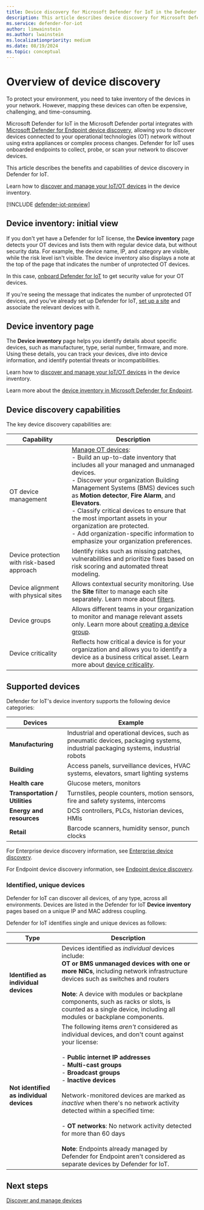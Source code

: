 ```yaml
---
title: Device discovery for Microsoft Defender for IoT in the Defender portal
description: This article describes device discovery for Microsoft Defender for IoT in the Defender portal.
ms.service: defender-for-iot
author: limwainstein
ms.author: lwainstein
ms.localizationpriority: medium
ms.date: 08/19/2024
ms.topic: conceptual
---
```


# Overview of device discovery

To protect your environment, you need to take inventory of the devices in your network. However, mapping these devices can often be expensive, challenging, and time-consuming.

Microsoft Defender for IoT in the Microsoft Defender portal integrates with [Microsoft Defender for Endpoint device discovery](/defender-endpoint/machines-view-overview#device-inventory-overview), allowing you to discover devices connected to your operational technologies (OT) network without using extra appliances or complex process changes. Defender for IoT uses onboarded endpoints to collect, probe, or scan your network to discover devices.

This article describes the benefits and capabilities of device discovery in Defender for IoT.

Learn how to [discover and manage your IoT/OT devices](manage-devices-inventory.md) in the device inventory.

[!INCLUDE [defender-iot-preview](../includes/defender-for-iot-defender-public-preview.md)]

## Device inventory: initial view

If you don't yet have a Defender for IoT license, the **Device inventory** page detects your OT devices and lists them with regular device data, but without security data. For example, the device name, IP, and category are visible, while the risk level isn't visible. The device inventory also displays a note at the top of the page that indicates the number of unprotected OT devices.

In this case, [onboard Defender for IoT](get-started.md) to get security value for your OT devices.

If you're seeing the message that indicates the number of unprotected OT devices, and you've already set up Defender for IoT, [set up a site](set-up-sites.md) and associate the relevant devices with it.

## Device inventory page

The **Device inventory** page helps you identify details about specific devices, such as manufacturer, type, serial number, firmware, and more. Using these details, you can track your devices, dive into device information, and identify potential threats or incompatibilities.

Learn how to [discover and manage your IoT/OT devices](manage-devices-inventory.md) in the device inventory.

Learn more about the [device inventory in Microsoft Defender for Endpoint](/defender-endpoint/machines-view-overview#device-inventory-overview).

## Device discovery capabilities

The key device discovery capabilities are:

|Capability|Description|
|---|---|
|OT device management|[Manage OT devices](manage-devices-inventory.md):<br>- Build an up-to-date inventory that includes all your managed and unmanaged devices.<br>- Discover your organization Building Management Systems (BMS) devices such as **Motion detector**, **Fire Alarm**, and **Elevators**.<br>- Classify critical devices to ensure that the most important assets in your organization are protected.<br>- Add organization-specific information to emphasize your organization preferences.|
|Device protection with risk-based approach|Identify risks such as missing patches, vulnerabilities and prioritize fixes based on risk scoring and automated threat modeling.|
|Device alignment with physical sites|Allows contextual security monitoring. Use the **Site** filter to manage each site separately. Learn more about [filters](/defender-endpoint/machines-view-overview#use-filters-to-customize-the-device-inventory-views).|
|Device groups|Allows different teams in your organization to monitor and manage relevant assets only. Learn more about [creating a device group](/defender-endpoint/machine-groups#create-a-device-group).|
|Device criticality|Reflects how critical a device is for your organization and allows you to identify a device as a business critical asset. Learn more about [device criticality](/defender-endpoint/machines-view-overview#device-inventory-overview).|

## Supported devices

Defender for IoT's device inventory supports the following device categories:

|Devices|Example|
|---|---|
|**Manufacturing**|Industrial and operational devices, such as pneumatic devices,  packaging systems, industrial packaging systems, industrial robots|
|**Building**|Access panels,  surveillance devices, HVAC systems, elevators, smart lighting systems|
|**Health care**|Glucose meters, monitors|
|**Transportation / Utilities**|Turnstiles, people counters, motion sensors, fire and safety systems, intercoms|
|**Energy and resources**|DCS controllers, PLCs, historian devices, HMIs|
|**Retail**|Barcode scanners, humidity sensor, punch clocks|

For Enterprise device discovery information, see [Enterprise device discovery](/defender-for-iot/enterprise-iot).

For Endpoint device discovery information, see [Endpoint device discovery](/defender-endpoint/device-discovery).

### Identified, unique devices

Defender for IoT can discover all devices, of any type, across all environments. Devices are listed in the Defender for IoT **Device inventory** pages based on a unique IP and MAC address coupling.

Defender for IoT identifies single and unique devices as follows:

|Type  |Description  |
|---------|---------|
|**Identified as individual devices**     |    Devices identified as *individual* devices include:<br>**OT or BMS unmanaged devices with one or more NICs**, including network infrastructure devices such as switches and routers<br><br>**Note**: A device with modules or backplane components, such as racks or slots, is counted as a single device, including all modules or backplane components.|
|**Not identified as individual devices**     | The following items *aren't* considered as individual devices, and don't count against your license:<br><br>- **Public internet IP addresses** <br>- **Multi-cast groups**<br>- **Broadcast groups**<br>- **Inactive devices**<br><br> Network-monitored devices are marked as *inactive* when there's no network activity detected within a specified time:<br><br> - **OT networks**: No network activity detected for more than 60 days<br><br>**Note**: Endpoints already managed by Defender for Endpoint aren't considered as separate devices by Defender for IoT.  |

## Next steps

[Discover and manage devices](manage-devices-inventory.md)
